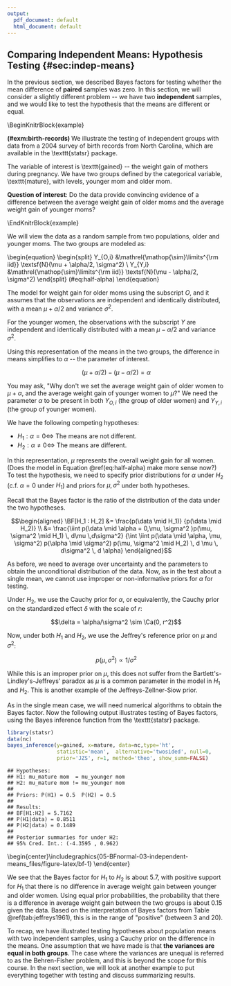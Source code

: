 ```yaml
---
output:
  pdf_document: default
  html_document: default
---
```

## Comparing Independent  Means: Hypothesis Testing {#sec:indep-means}

In the previous section, we described Bayes factors for testing whether the mean difference of **paired** samples was zero. In this section, we will consider a slightly different problem -- we have two **independent** samples, and we would like to test the hypothesis that the means are different or equal.

\BeginKnitrBlock{example}<div class="example"><span class="example" id="exm:birth-records"><strong>(\#exm:birth-records) </strong></span>We illustrate the testing of independent groups with data from a 2004 survey of birth records from North Carolina, which are available in the \texttt{statsr} package.

The variable of interest is \texttt{gained} -- the weight gain of mothers during pregnancy. We have two groups defined by the categorical variable, \texttt{mature}, with levels, younger mom and older mom.

**Question of interest**: Do the data provide convincing evidence of a difference between the average weight gain of older moms and the average weight gain of younger moms?</div>\EndKnitrBlock{example}

We will view the data as a random sample from two populations, older and younger moms. The two groups are modeled as:

\begin{equation}
\begin{split}
Y_{O,i} &\mathrel{\mathop{\sim}\limits^{\rm iid}} \textsf{N}(\mu + \alpha/2, \sigma^2) \\
Y_{Y,i} &\mathrel{\mathop{\sim}\limits^{\rm iid}} \textsf{N}(\mu - \alpha/2, \sigma^2)
\end{split}
(\#eq:half-alpha)
\end{equation}

The model for weight gain for older moms using the subscript $O$, and it assumes that the observations are independent and identically distributed, with a mean $\mu+\alpha/2$ and variance $\sigma^2$.

For the younger women, the observations with the subscript $Y$ are independent and identically distributed with a mean $\mu-\alpha/2$ and variance $\sigma^2$.

Using this representation of the means in the two groups, the difference in means simplifies to $\alpha$ -- the parameter of interest.

$$(\mu + \alpha/2)  - (\mu - \alpha/2) =  \alpha$$

You may ask, "Why don't we set the average weight gain of older women to $\mu+\alpha$, and the average weight gain of younger women to $\mu$?" We need the parameter $\alpha$ to be present in both $Y_{O,i}$ (the group of older women) and $Y_{Y,i}$ (the group of younger women).

We have the following competing hypotheses:

* $H_1: \alpha = 0 \Leftrightarrow$ The means are not different.
* $H_2: \alpha \neq 0 \Leftrightarrow$ The means are different.

In this representation, $\mu$ represents the overall weight gain for all women. (Does the model in Equation \@ref(eq:half-alpha) make more sense now?) To test the hypothesis, we need to specify prior distributions for $\alpha$ under $H_2$ (c.f. $\alpha = 0$ under $H_1$) and priors for $\mu,\sigma^2$ under both hypotheses.

Recall that the Bayes factor is the ratio of the distribution of the data under the two hypotheses.

$$\begin{aligned}
 \BF[H_1 : H_2] &=  \frac{p(\data \mid H_1)} {p(\data \mid H_2)} \\
  &= \frac{\iint p(\data \mid \alpha = 0,\mu,  \sigma^2 )p(\mu, \sigma^2 \mid H_1) \, d\mu \,d\sigma^2}
 {\int \iint p(\data \mid \alpha, \mu, \sigma^2) p(\alpha \mid \sigma^2) p(\mu, \sigma^2 \mid H_2) \, d \mu \, d\sigma^2 \, d \alpha}
\end{aligned}$$

As before, we need to average over uncertainty and the parameters to obtain the unconditional distribution of the data. Now, as in the test about a single mean, we cannot use improper or non-informative priors for $\alpha$ for testing.

Under $H_2$, we use the Cauchy prior for $\alpha$, or equivalently, the Cauchy prior on the standardized effect $\delta$ with the scale of $r$:

$$\delta = \alpha/\sigma^2 \sim \Ca(0, r^2)$$

Now, under both $H_1$ and $H_2$, we use the Jeffrey's reference prior on $\mu$ and $\sigma^2$:

$$p(\mu, \sigma^2) \propto 1/\sigma^2$$

While this is an improper prior on $\mu$, this does not suffer from the Bartlett's-Lindley's-Jeffreys' paradox as $\mu$ is a common parameter in the model in $H_1$ and $H_2$. This is another example of the Jeffreys-Zellner-Siow prior.

As in the single mean case, we will need numerical algorithms to obtain the Bayes factor. Now the following output illustrates testing of Bayes factors, using the Bayes inference function from the \texttt{statsr} package.


```r
library(statsr)
data(nc)
bayes_inference(y=gained, x=mature, data=nc,type='ht', 
                statistic='mean',  alternative='twosided', null=0,
                prior='JZS', r=1, method='theo', show_summ=FALSE)
```

```
## Hypotheses:
## H1: mu_mature mom  = mu_younger mom
## H2: mu_mature mom != mu_younger mom
## 
## Priors: P(H1) = 0.5  P(H2) = 0.5 
## 
## Results:
## BF[H1:H2] = 5.7162
## P(H1|data) = 0.8511 
## P(H2|data) = 0.1489 
## 
## Posterior summaries for under H2:
## 95% Cred. Int.: (-4.3595 , 0.962)
```



\begin{center}\includegraphics{05-BFnormal-03-independent-means_files/figure-latex/bf-1} \end{center}

We see that the Bayes factor for $H_1$ to $H_2$ is about 5.7, with positive support for $H_1$ that there is no difference in average weight gain between younger and older women. Using equal prior probabilities, the probability that there is a difference in average weight gain between the two groups is about 0.15 given the data. Based on the interpretation of Bayes factors from Table \@ref(tab:jeffreys1961), this is in the range of "positive" (between 3 and 20).

To recap, we have illustrated testing hypotheses about population means with two independent samples, using a Cauchy prior on the difference in the means. One assumption that we have made is that **the variances are equal in both groups**. The case where the variances are unequal is referred to as the Behren-Fisher problem, and this is beyond the scope for this course. In the next section, we will look at another example to put everything together with testing and discuss summarizing results.
